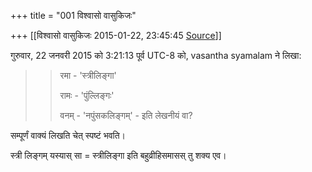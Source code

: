 +++
title = "001 विश्वासो वासुकिजः"

+++
[[विश्वासो वासुकिजः	2015-01-22, 23:45:45 [Source](https://groups.google.com/g/samskrita/c/GNw86zLzcJA)]]



  
  
गुरुवार, 22 जनवरी 2015 को 3:21:13 पूर्व UTC-8 को, vasantha syamalam ने लिखा:

> 
> > 
> > रमा - 'स्त्रीलिङ्गा'
> > 
> > रामः - 'पुंल्लिङ्गः'
> > 
> > 
> > वनम् - 'नपुंसकलिङ्गम्' - इति लेखनीयं वा?
> > 
> > 
> > 
> > 
> > 

  

सम्पूर्णं वाक्यं लिखति चेत् स्पष्टं भवति।

  

स्त्री लिङ्गम् यस्यास् सा = स्त्रीलिङ्गा इति बहुव्रीहिसमासस् तु शक्य एव।

